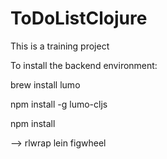 # ToDoListClojure

This is a training project

To install the backend environment:

brew install lumo

npm install -g lumo-cljs

npm install

--> rlwrap lein figwheel
